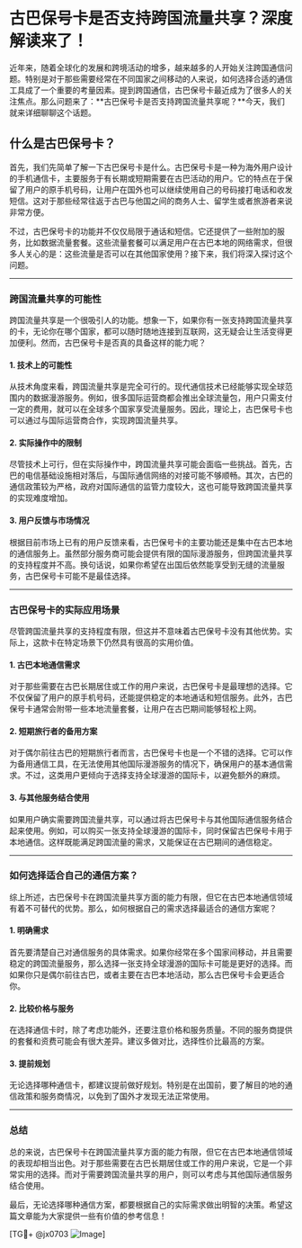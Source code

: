 # 古巴保号卡是否支持跨国流量共享？深度解读来了！

近年来，随着全球化的发展和跨境活动的增多，越来越多的人开始关注跨国通信问题。特别是对于那些需要经常在不同国家之间移动的人来说，如何选择合适的通信工具成了一个重要的考量因素。提到跨国通信，古巴保号卡最近成为了很多人的关注焦点。那么问题来了：**古巴保号卡是否支持跨国流量共享呢？**今天，我们就来详细聊聊这个话题。

## 什么是古巴保号卡？

首先，我们先简单了解一下古巴保号卡是什么。古巴保号卡是一种为海外用户设计的手机通信卡，主要服务于有长期或短期需要在古巴活动的用户。它的特点在于保留了用户的原手机号码，让用户在国外也可以继续使用自己的号码接打电话和收发短信。这对于那些经常往返于古巴与他国之间的商务人士、留学生或者旅游者来说非常方便。

不过，古巴保号卡的功能并不仅仅局限于通话和短信。它还提供了一些附加的服务，比如数据流量套餐。这些流量套餐可以满足用户在古巴本地的网络需求，但很多人关心的是：这些流量是否可以在其他国家使用？接下来，我们将深入探讨这个问题。

---

### 跨国流量共享的可能性

跨国流量共享是一个很吸引人的功能。想象一下，如果你有一张支持跨国流量共享的卡，无论你在哪个国家，都可以随时随地连接到互联网，这无疑会让生活变得更加便利。然而，古巴保号卡是否真的具备这样的能力呢？

#### 1. **技术上的可能性**
从技术角度来看，跨国流量共享是完全可行的。现代通信技术已经能够实现全球范围内的数据漫游服务。例如，很多国际运营商都会推出全球流量包，用户只需支付一定的费用，就可以在全球多个国家享受流量服务。因此，理论上，古巴保号卡也可以通过与国际运营商合作，实现跨国流量共享。

#### 2. **实际操作中的限制**
尽管技术上可行，但在实际操作中，跨国流量共享可能会面临一些挑战。首先，古巴的电信基础设施相对落后，与国际通信网络的对接可能不够顺畅。其次，古巴的通信政策较为严格，政府对国际通信的监管力度较大，这也可能导致跨国流量共享的实现难度增加。

#### 3. **用户反馈与市场情况**
根据目前市场上已有的用户反馈来看，古巴保号卡的主要功能还是集中在古巴本地的通信服务上。虽然部分服务商可能会提供有限的国际漫游服务，但跨国流量共享的支持程度并不高。换句话说，如果你希望在出国后依然能享受到无缝的流量服务，古巴保号卡可能不是最佳选择。

---

### 古巴保号卡的实际应用场景

尽管跨国流量共享的支持程度有限，但这并不意味着古巴保号卡没有其他优势。实际上，这款卡在特定场景下仍然具有很高的实用价值。

#### 1. **古巴本地通信需求**
对于那些需要在古巴长期居住或工作的用户来说，古巴保号卡是最理想的选择。它不仅保留了用户的原手机号码，还能提供稳定的本地通话和短信服务。此外，古巴保号卡通常会附带一些本地流量套餐，让用户在古巴期间能够轻松上网。

#### 2. **短期旅行者的备用方案**
对于偶尔前往古巴的短期旅行者而言，古巴保号卡也是一个不错的选择。它可以作为备用通信工具，在无法使用其他国际漫游服务的情况下，确保用户的基本通信需求。不过，这类用户更倾向于选择支持全球漫游的国际卡，以避免额外的麻烦。

#### 3. **与其他服务结合使用**
如果用户确实需要跨国流量共享，可以通过将古巴保号卡与其他国际通信服务结合起来使用。例如，可以购买一张支持全球漫游的国际卡，同时保留古巴保号卡用于本地通信。这样既能满足跨国流量的需求，又能保证在古巴期间的通信稳定。

---

### 如何选择适合自己的通信方案？

综上所述，古巴保号卡在跨国流量共享方面的能力有限，但它在古巴本地通信领域有着不可替代的优势。那么，如何根据自己的需求选择最适合的通信方案呢？

#### 1. **明确需求**
首先要清楚自己对通信服务的具体需求。如果你经常在多个国家间移动，并且需要稳定的跨国流量服务，那么选择一张支持全球漫游的国际卡可能是更好的选择。而如果你只是偶尔前往古巴，或者主要在古巴本地活动，那么古巴保号卡会更适合你。

#### 2. **比较价格与服务**
在选择通信卡时，除了考虑功能外，还要注意价格和服务质量。不同的服务商提供的套餐和资费可能会有很大差异。建议多做对比，选择性价比最高的方案。

#### 3. **提前规划**
无论选择哪种通信卡，都建议提前做好规划。特别是在出国前，要了解目的地的通信政策和服务商情况，以免到了国外才发现无法正常使用。

---

### 总结

总的来说，古巴保号卡在跨国流量共享方面的能力有限，但它在古巴本地通信领域的表现却相当出色。对于那些需要在古巴长期居住或工作的用户来说，它是一个非常实用的选择。而对于需要跨国流量共享的用户，则可以考虑与其他国际通信服务结合使用。

最后，无论选择哪种通信方案，都要根据自己的实际需求做出明智的决策。希望这篇文章能为大家提供一些有价值的参考信息！

[TG💪+ @jx0703 ![Image](https://github.com/user-attachments/assets/dbca1d08-cadb-493c-b0ec-ad6f7a83f270)]